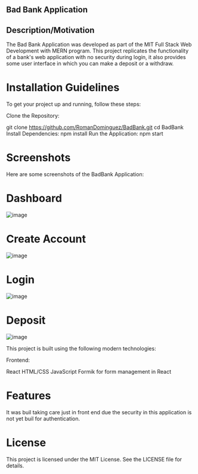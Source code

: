 ## Bad Bank Application

## Description/Motivation

The Bad Bank Application was developed as part of the MIT Full Stack Web Development with MERN program. This project replicates the functionality of a bank's web application with no security during login, it also provides some user interface in which you can make a deposit or a withdraw.

# Installation Guidelines
To get your project up and running, follow these steps:

Clone the Repository:

git clone https://github.com/RomanDominguez/BadBank.git
cd BadBank
Install Dependencies:
npm install
Run the Application:
npm start

# Screenshots
Here are some screenshots of the BadBank Application:

# Dashboard
![image](https://github.com/RomanDominguez/BadBank/assets/146168127/28df4f14-a304-42ae-9a7b-a0f77a0b04e6)


# Create Account
![image](https://github.com/RomanDominguez/BadBank/assets/146168127/dc52795d-5bea-4c6a-bc0a-6f31e090431b)


# Login
![image](https://github.com/RomanDominguez/BadBank/assets/146168127/93d9fa5b-ae02-4f67-84a7-196ae81ce0ab)


# Deposit
![image](https://github.com/RomanDominguez/BadBank/assets/146168127/3fa49646-230f-4d0d-ae5e-55e3e0fa4190)


This project is built using the following modern technologies:

Frontend:

React
HTML/CSS
JavaScript
Formik for form management in React


# Features
It was buil taking care just in front end due the security in this application is not yet buil for authentication.

# License
This project is licensed under the MIT License. See the LICENSE file for details.
